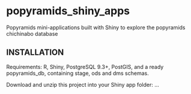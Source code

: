 # popyramids_shiny_apps
Popyramids mini-applications built with Shiny to explore the popyramids chichinabo database

## INSTALLATION
Requirements: R, Shiny, PostgreSQL 9.3+, PostGIS, and a ready popyramids_db, containing stage, ods and dms schemas.

Download and unzip this project into your Shiny app folder:
...
